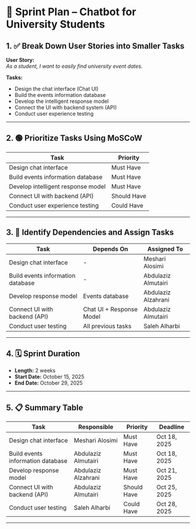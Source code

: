# 📌 Sprint Plan – Chatbot for University Students

## 1. ✅ Break Down User Stories into Smaller Tasks

**User Story:**  
_As a student, I want to easily find university event dates._

**Tasks:**
- Design the chat interface (Chat UI)
- Build the events information database
- Develop the intelligent response model
- Connect the UI with backend system (API)
- Conduct user experience testing

---

## 2. 🟢 Prioritize Tasks Using MoSCoW

| Task                              | Priority     |
|-----------------------------------|--------------|
| Design chat interface             | Must Have    |
| Build events information database | Must Have    |
| Develop intelligent response model| Must Have    |
| Connect UI with backend (API)     | Should Have  |
| Conduct user experience testing   | Could Have   |

---

## 3. 🔄 Identify Dependencies and Assign Tasks

| Task                              | Depends On              | Assigned To            |
|-----------------------------------|--------------------------|-------------------------|
| Design chat interface             | -                        | Meshari Alosimi         |
| Build events information database | -                        | Abdulaziz Almutairi     |
| Develop response model            | Events database          | Abdulaziz Alzahrani     |
| Connect UI with backend (API)     | Chat UI + Response Model | Abdulaziz Almutairi     |
| Conduct user testing              | All previous tasks       | Saleh Alharbi           |

---

## 4. 🗓 Sprint Duration

- **Length:** 2 weeks  
- **Start Date:** October 15, 2025  
- **End Date:** October 29, 2025

---

## 5. 📋 Summary Table

| Task                              | Responsible             | Priority     | Deadline         |
|-----------------------------------|--------------------------|--------------|------------------|
| Design chat interface             | Meshari Alosimi          | Must Have    | Oct 18, 2025     |
| Build events information database | Abdulaziz Almutairi      | Must Have    | Oct 18, 2025     |
| Develop response model            | Abdulaziz Alzahrani      | Must Have    | Oct 21, 2025     |
| Connect UI with backend (API)     | Abdulaziz Almutairi      | Should Have  | Oct 25, 2025     |
| Conduct user testing              | Saleh Alharbi            | Could Have   | Oct 28, 2025     |

---
